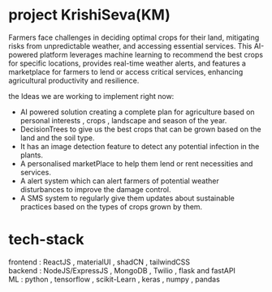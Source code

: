 # project KrishiSeva(KM)

Farmers face challenges in deciding optimal crops for their land, mitigating risks from unpredictable weather, and accessing essential services. This AI-powered platform leverages machine learning to recommend the best crops for specific locations, provides real-time weather alerts, and features a marketplace for farmers to lend or access critical services, enhancing agricultural productivity and resilience.


the Ideas we are working to implement right now:
- AI powered solution creating a complete plan for agriculture based on personal interests , crops , landscape and season of the year.
- DecisionTrees to give us the best crops that can be grown based on the land and the soil type.
- It has an image detection feature to detect any potential infection in the plants.
- A personalised marketPlace to help them lend or rent necessities and services.
- A alert system which can alert farmers of potential weather disturbances to improve the damage control.
- A SMS system to regularly give them updates about sustainable practices based on the types of crops grown by them.
  

# tech-stack

frontend : ReactJS , materialUI , shadCN , tailwindCSS <br/>
backend : NodeJS/ExpressJS , MongoDB , Twilio , flask and fastAPI <br/>
ML : python , tensorflow , scikit-Learn , keras , numpy , pandas
